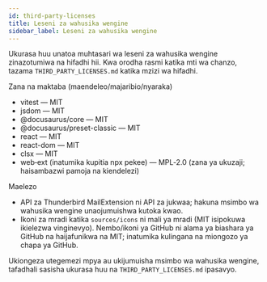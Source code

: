 ```yaml
---
id: third-party-licenses
title: Leseni za wahusika wengine
sidebar_label: Leseni za wahusika wengine
---
```


Ukurasa huu unatoa muhtasari wa leseni za wahusika wengine zinazotumiwa na hifadhi hii. Kwa orodha rasmi katika mti wa chanzo, tazama `THIRD_PARTY_LICENSES.md` katika mzizi wa hifadhi.

Zana na maktaba (maendeleo/majaribio/nyaraka)

- vitest — MIT
- jsdom — MIT
- @docusaurus/core — MIT
- @docusaurus/preset-classic — MIT
- react — MIT
- react-dom — MIT
- clsx — MIT
- web‑ext (inatumika kupitia npx pekee) — MPL‑2.0 (zana ya ukuzaji; haisambazwi pamoja na kiendelezi)

Maelezo

- API za Thunderbird MailExtension ni API za jukwaa; hakuna msimbo wa wahusika wengine unaojumuishwa kutoka kwao.
- Ikoni za mradi katika `sources/icons` ni mali ya mradi (MIT isipokuwa ikielezwa vinginevyo). Nembo/ikoni ya GitHub ni alama ya biashara ya GitHub na haijafunikwa na MIT; inatumika kulingana na miongozo ya chapa ya GitHub.

Ukiongeza utegemezi mpya au ukijumuisha msimbo wa wahusika wengine, tafadhali sasisha ukurasa huu na `THIRD_PARTY_LICENSES.md` ipasavyo.
